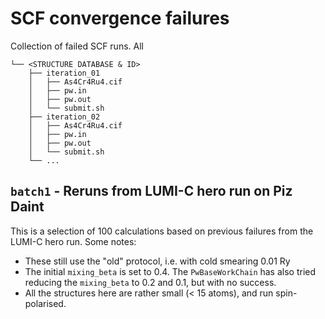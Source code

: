 # SCF convergence failures

Collection of failed SCF runs.
All 

```
└── <STRUCTURE DATABASE & ID>
    ├── iteration_01
    │   ├── As4Cr4Ru4.cif
    │   ├── pw.in
    │   ├── pw.out
    │   └── submit.sh
    ├── iteration_02
    │   ├── As4Cr4Ru4.cif
    │   ├── pw.in
    │   ├── pw.out
    │   └── submit.sh
    └── ...
```
## `batch1` - Reruns from LUMI-C hero run on Piz Daint

This is a selection of 100 calculations based on previous failures from the LUMI-C hero run.
Some notes:

* These still use the "old" protocol, i.e. with cold smearing 0.01 Ry
* The initial `mixing_beta` is set to 0.4.
  The `PwBaseWorkChain` has also tried reducing the `mixing_beta` to 0.2 and 0.1, but with no success.
* All the structures here are rather small (< 15 atoms), and run spin-polarised.
